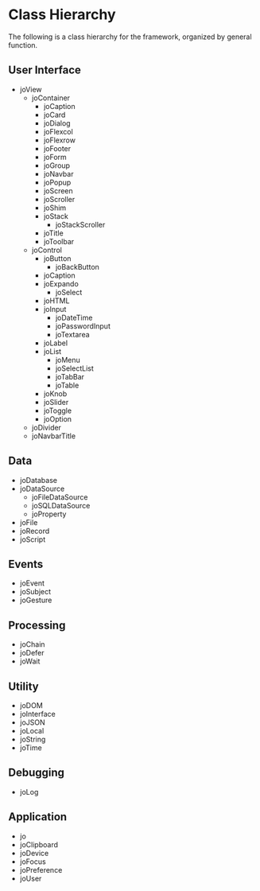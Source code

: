 Class Hierarchy
===============

The following is a class hierarchy for the framework, organized
by general function.

User Interface
--------------

* joView
	* joContainer
		* joCaption
		* joCard
		* joDialog
		* joFlexcol
		* joFlexrow
		* joFooter
		* joForm
		* joGroup
		* joNavbar
		* joPopup
		* joScreen
		* joScroller
		* joShim
		* joStack
			* joStackScroller
		* joTitle
		* joToolbar
	* joControl
		* joButton
			* joBackButton
		* joCaption
		* joExpando
			* joSelect
		* joHTML
		* joInput
			* joDateTime
			* joPasswordInput
			* joTextarea
		* joLabel
		* joList
			* joMenu
			* joSelectList
			* joTabBar
			* joTable
		* joKnob
		* joSlider
		* joToggle
		* joOption
	* joDivider
	* joNavbarTitle

Data
----

* joDatabase
* joDataSource
	* joFileDataSource
	* joSQLDataSource
	* joProperty
* joFile
* joRecord
* joScript

Events
------

* joEvent
* joSubject
* joGesture

Processing
----------

* joChain
* joDefer
* joWait

Utility
-------

* joDOM
* joInterface
* joJSON
* joLocal
* joString
* joTime

Debugging
---------
* joLog

Application
-----------

* jo
* joClipboard
* joDevice
* joFocus
* joPreference
* joUser

